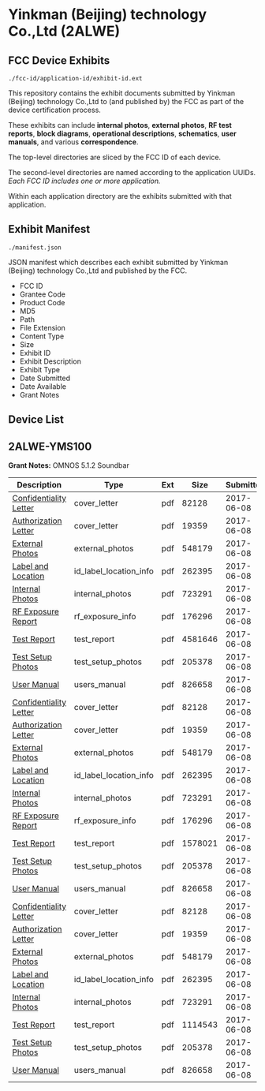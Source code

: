 # Yinkman (Beijing) technology Co.,Ltd (2ALWE)
## FCC Device Exhibits

```
./fcc-id/application-id/exhibit-id.ext
```

This repository contains the exhibit documents submitted by Yinkman (Beijing) technology Co.,Ltd to (and published by) the FCC as part of the device certification process.

These exhibits can include **internal photos**, **external photos**, **RF test reports**, **block diagrams**, **operational descriptions**, **schematics**, **user manuals**, and various **correspondence**.

The top-level directories are sliced by the FCC ID of each device.

The second-level directories are named according to the application UUIDs. *Each FCC ID includes one or more application.*

Within each application directory are the exhibits submitted with that application. 

## Exhibit Manifest

```
./manifest.json
```

JSON manifest which describes each exhibit submitted by Yinkman (Beijing) technology Co.,Ltd and published by the FCC.

- FCC ID
- Grantee Code
- Product Code
- MD5
- Path
- File Extension
- Content Type
- Size
- Exhibit ID
- Exhibit Description
- Exhibit Type
- Date Submitted
- Date Available
- Grant Notes

## Device List
## 2ALWE-YMS100
**Grant Notes:** OMNOS 5.1.2 Soundbar

| Description | Type | Ext | Size | Submitted | Available |
| ----------- | ---- | --- | ---- | --------- | --------- |
| [Confidentiality Letter](2ALWE-YMS100/990f437dee12ee2d781aa45c0e2f9814/3418875.pdf) | cover_letter | pdf | 82128 | 2017-06-08 | 2017-06-08 |
| [Authorization Letter](2ALWE-YMS100/990f437dee12ee2d781aa45c0e2f9814/3418876.pdf) | cover_letter | pdf | 19359 | 2017-06-08 | 2017-06-08 |
| [External Photos](2ALWE-YMS100/990f437dee12ee2d781aa45c0e2f9814/3418871.pdf) | external_photos | pdf | 548179 | 2017-06-08 | 2017-06-08 |
| [Label and Location](2ALWE-YMS100/990f437dee12ee2d781aa45c0e2f9814/3418877.pdf) | id_label_location_info | pdf | 262395 | 2017-06-08 | 2017-06-08 |
| [Internal Photos](2ALWE-YMS100/990f437dee12ee2d781aa45c0e2f9814/3418872.pdf) | internal_photos | pdf | 723291 | 2017-06-08 | 2017-06-08 |
| [RF Exposure Report](2ALWE-YMS100/990f437dee12ee2d781aa45c0e2f9814/3418891.pdf) | rf_exposure_info | pdf | 176296 | 2017-06-08 | 2017-06-08 |
| [Test Report](2ALWE-YMS100/990f437dee12ee2d781aa45c0e2f9814/3418890.pdf) | test_report | pdf | 4581646 | 2017-06-08 | 2017-06-08 |
| [Test Setup Photos](2ALWE-YMS100/990f437dee12ee2d781aa45c0e2f9814/3418873.pdf) | test_setup_photos | pdf | 205378 | 2017-06-08 | 2017-06-08 |
| [User Manual](2ALWE-YMS100/990f437dee12ee2d781aa45c0e2f9814/3418874.pdf) | users_manual | pdf | 826658 | 2017-06-08 | 2017-06-08 |
| [Confidentiality Letter](2ALWE-YMS100/3599530404d919b4717a86e9c0ffb895/3418875.pdf) | cover_letter | pdf | 82128 | 2017-06-08 | 2017-06-08 |
| [Authorization Letter](2ALWE-YMS100/3599530404d919b4717a86e9c0ffb895/3418876.pdf) | cover_letter | pdf | 19359 | 2017-06-08 | 2017-06-08 |
| [External Photos](2ALWE-YMS100/3599530404d919b4717a86e9c0ffb895/3418871.pdf) | external_photos | pdf | 548179 | 2017-06-08 | 2017-06-08 |
| [Label and Location](2ALWE-YMS100/3599530404d919b4717a86e9c0ffb895/3418877.pdf) | id_label_location_info | pdf | 262395 | 2017-06-08 | 2017-06-08 |
| [Internal Photos](2ALWE-YMS100/3599530404d919b4717a86e9c0ffb895/3418872.pdf) | internal_photos | pdf | 723291 | 2017-06-08 | 2017-06-08 |
| [RF Exposure Report](2ALWE-YMS100/3599530404d919b4717a86e9c0ffb895/3418891.pdf) | rf_exposure_info | pdf | 176296 | 2017-06-08 | 2017-06-08 |
| [Test Report](2ALWE-YMS100/3599530404d919b4717a86e9c0ffb895/3418915.pdf) | test_report | pdf | 1578021 | 2017-06-08 | 2017-06-08 |
| [Test Setup Photos](2ALWE-YMS100/3599530404d919b4717a86e9c0ffb895/3418873.pdf) | test_setup_photos | pdf | 205378 | 2017-06-08 | 2017-06-08 |
| [User Manual](2ALWE-YMS100/3599530404d919b4717a86e9c0ffb895/3418874.pdf) | users_manual | pdf | 826658 | 2017-06-08 | 2017-06-08 |
| [Confidentiality Letter](2ALWE-YMS100/41de4ca825567668159000c7579183da/3418875.pdf) | cover_letter | pdf | 82128 | 2017-06-08 | 2017-06-08 |
| [Authorization Letter](2ALWE-YMS100/41de4ca825567668159000c7579183da/3418876.pdf) | cover_letter | pdf | 19359 | 2017-06-08 | 2017-06-08 |
| [External Photos](2ALWE-YMS100/41de4ca825567668159000c7579183da/3418871.pdf) | external_photos | pdf | 548179 | 2017-06-08 | 2017-06-08 |
| [Label and Location](2ALWE-YMS100/41de4ca825567668159000c7579183da/3418877.pdf) | id_label_location_info | pdf | 262395 | 2017-06-08 | 2017-06-08 |
| [Internal Photos](2ALWE-YMS100/41de4ca825567668159000c7579183da/3418872.pdf) | internal_photos | pdf | 723291 | 2017-06-08 | 2017-06-08 |
| [Test Report](2ALWE-YMS100/41de4ca825567668159000c7579183da/3418878.pdf) | test_report | pdf | 1114543 | 2017-06-08 | 2017-06-08 |
| [Test Setup Photos](2ALWE-YMS100/41de4ca825567668159000c7579183da/3418873.pdf) | test_setup_photos | pdf | 205378 | 2017-06-08 | 2017-06-08 |
| [User Manual](2ALWE-YMS100/41de4ca825567668159000c7579183da/3418874.pdf) | users_manual | pdf | 826658 | 2017-06-08 | 2017-06-08 |
